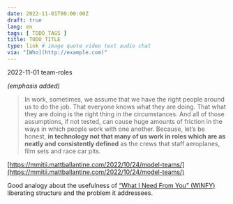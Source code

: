 ```yaml
---
date: 2022-11-01T00:00:00Z
draft: true
lang: en
tags: [ TODO_TAGS ]
title: TODO_TITLE
type: link # image quote video text audio chat
via: "[Who](http://example.com)"
---
```



2022-11-01 team-roles


*(emphasis added)*

> In work, sometimes, we assume that we have the right people around us to do the job. That everyone knows what they are doing. That what they are doing is the right thing in the circumstances. And all of those assumptions, if not tested, can cause huge amounts of friction in the ways in which people work with one another. Because, let’s be honest, **in technology not that many of us work in roles which are as neatly and consistently defined** as the crews that staff aeroplanes, film sets and race car pits.

[https://mmitii.mattballantine.com/2022/10/24/model-teams/](https://mmitii.mattballantine.com/2022/10/24/model-teams/)

Good analogy about the usefulness of [“What I Need From You” (WINFY)](https://www.liberatingstructures.com/24-what-i-need-from-you-winfy/) liberating structure and the problem it addressees.

